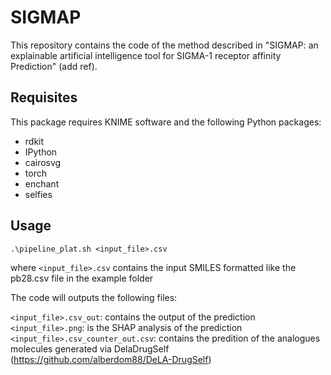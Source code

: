 # SIGMAP
This repository contains the code of the method described in "SIGMAP: an explainable artificial intelligence tool for SIGMA-1 receptor affinity Prediction" (add ref).

## Requisites

This package requires KNIME software and the following Python packages:
* rdkit
* IPython
* cairosvg
* torch
* enchant
* selfies

## Usage

`.\pipeline_plat.sh <input_file>.csv`

where `<input_file>.csv` contains the input SMILES formatted like the pb28.csv file in the example folder

The code will outputs the following files:

`<input_file>.csv_out`: contains the output of the prediction  \
`<input_file>.png`: is the SHAP analysis of the prediction     \
`<input_file>.csv_counter_out.csv`: contains the predition of the analogues molecules generated via DelaDrugSelf (https://github.com/alberdom88/DeLA-DrugSelf)

